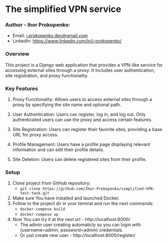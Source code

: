 # The simplified VPN service

### Author - Ihor Prokopenko:
 - Email: i.prokopenko.dev@gmail.com
 - LinkedIn: https://www.linkedin.com/in/i-prokopenko/

### Overview
This project is a Django web application that provides a VPN-like service for accessing external sites through a proxy. It includes user authentication, site registration, and proxy functionality.

### Key Features
1. Proxy Functionality: Allows users to access external sites through a proxy by specifying the site name and optional path.

2. User Authentication: Users can register, log in, and log out. Only authenticated users can use the proxy and access certain features.

3. Site Registration: Users can register their favorite sites, providing a base URL for proxy access.

4. Profile Management: Users have a profile page displaying relevant information and can edit their profile details.

5. Site Deletion: Users can delete registered sites from their profile.


### Setup

1. Clone project from GitHub repository:
   - `git clone https://github.com/Ihor-Prokopenko/simplified-VPN-test-task.git` 
2. Make sure You have installed and launched Docker.
3. Follow to the project dir in your teminal and run the next commands:
    - `docker-compose build`
    - `docker-compose up`
4. Now You can try it at the next url - http://localhost:8000/
    - The admin user creating automaticly so you can login with (username=admin, password=admin) credentials.
    - Or just create new user - http://localhost:8000/register/


